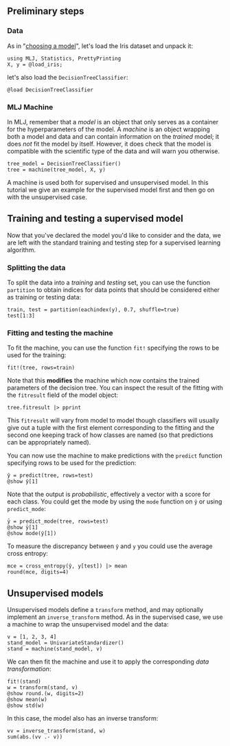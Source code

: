 <!--This file was generated, do not modify it.-->
[MLJ.jl]: https://github.com/alan-turing-institute/MLJ.jl
[RDatasets.jl]: https://github.com/JuliaStats/RDatasets.jl
[DecisionTree.jl]: https://github.com/bensadeghi/DecisionTree.jl

## Preliminary steps

### Data

As in "[choosing a model](choosing-a-model.html)", let's load the Iris dataset and unpack it:

```julia:ex1
using MLJ, Statistics, PrettyPrinting
X, y = @load_iris;
```

let's also load the `DecisionTreeClassifier`:

```julia:ex2
@load DecisionTreeClassifier
```

### MLJ Machine

In MLJ, remember that a *model* is an object that only serves as a container for the hyperparameters of the model.
A *machine* is an object wrapping both a model and data and can contain information on the *trained* model; it does *not* fit the model by itself.
However, it does check that the model is compatible with the scientific type of the data and will warn you otherwise.

```julia:ex3
tree_model = DecisionTreeClassifier()
tree = machine(tree_model, X, y)
```

A machine is used both for supervised and unsupervised model.
In this tutorial we give an example for the supervised model first and then go on with the unsupervised case.

## Training and testing a supervised model

Now that you've declared the model you'd like to consider and the data, we are left with the standard training and testing step for a supervised learning algorithm.

### Splitting the data

To split the data into a *training* and *testing* set, you can use the function `partition` to obtain indices for data points that should be considered either as training or testing data:

```julia:ex4
train, test = partition(eachindex(y), 0.7, shuffle=true)
test[1:3]
```

### Fitting and testing the machine

To fit the machine, you can use the function `fit!` specifying the rows to be used for the training:

```julia:ex5
fit!(tree, rows=train)
```

Note that this **modifies** the machine which now contains the trained parameters of the decision tree.
You can inspect the result of the fitting with the `fitresult` field of the model object:

```julia:ex6
tree.fitresult |> pprint
```

This `fitresult` will vary from model to model though classifiers will usually give out a tuple with the first element corresponding to the fitting and the second one keeping track of how classes are named (so that predictions can be appropriately named).

You can now use the machine to make predictions with the `predict` function specifying rows to be used for the prediction:

```julia:ex7
ŷ = predict(tree, rows=test)
@show ŷ[1]
```

Note that the output is *probabilistic*, effectively a vector with a score for each class.
You could get the mode by using the `mode` function on `ŷ` or using `predict_mode`:

```julia:ex8
ȳ = predict_mode(tree, rows=test)
@show ȳ[1]
@show mode(ŷ[1])
```

To measure the discrepancy between `ŷ` and `y` you could use the average cross entropy:

```julia:ex9
mce = cross_entropy(ŷ, y[test]) |> mean
round(mce, digits=4)
```

## Unsupervised models

Unsupervised models define a `transform` method,
and may optionally implement an `inverse_transform` method.
As in the supervised case, we use a machine to wrap the unsupervised model and the data:

```julia:ex10
v = [1, 2, 3, 4]
stand_model = UnivariateStandardizer()
stand = machine(stand_model, v)
```

We can then fit the machine and use it to apply the corresponding *data transformation*:

```julia:ex11
fit!(stand)
w = transform(stand, v)
@show round.(w, digits=2)
@show mean(w)
@show std(w)
```

In this case, the model also has an inverse transform:

```julia:ex12
vv = inverse_transform(stand, w)
sum(abs.(vv .- v))
```

